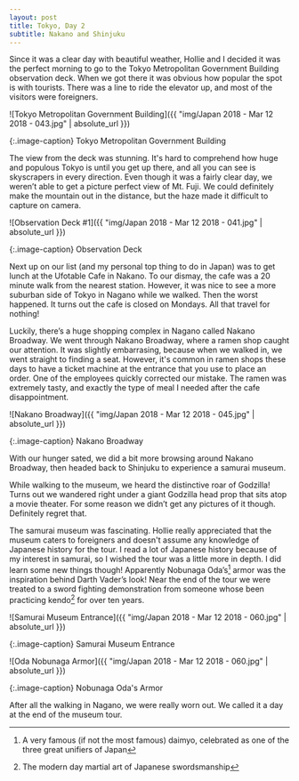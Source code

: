```yaml
---
layout: post
title: Tokyo, Day 2
subtitle: Nakano and Shinjuku
---
```


Since it was a clear day with beautiful weather, Hollie and I decided it was the perfect morning to go to the Tokyo Metropolitan Government Building observation deck. When we got there it was obvious how popular the spot is with tourists. There was a line to ride the elevator up, and most of the visitors were foreigners.

![Tokyo Metropolitan Government Building]({{ "img/Japan 2018 - Mar 12 2018 - 043.jpg" | absolute_url }})

{:.image-caption}
Tokyo Metropolitan Government Building

The view from the deck was stunning. It's hard to comprehend how huge and populous Tokyo is until you get up there, and all you can see is skyscrapers in every direction. Even though it was a fairly clear day, we weren’t able to get a picture perfect view of Mt. Fuji. We could definitely make the mountain out in the distance, but the haze made it difficult to capture on camera.

![Observation Deck #1]({{ "img/Japan 2018 - Mar 12 2018 - 041.jpg" | absolute_url }})

{:.image-caption}
Observation Deck

Next up on our list (and my personal top thing to do in Japan) was to get lunch at the Ufotable Cafe in Nakano. To our dismay, the cafe was a 20 minute walk from the nearest station. However, it was nice to see a more suburban side of Tokyo in Nagano while we walked. Then the worst happened. It turns out the cafe is closed on Mondays. All that travel for nothing!

Luckily, there’s a huge shopping complex in Nagano called Nakano Broadway. We went through Nakano Broadway, where a ramen shop caught our attention. It was slightly embarrasing, because when we walked in, we went straight to finding a seat. However, it's common in ramen shops these days to have a ticket machine at the entrance that you use to place an order. One of the employees quickly corrected our mistake. The ramen was extremely tasty, and exactly the type of meal I needed after the cafe disappointment.

![Nakano Broadway]({{ "img/Japan 2018 - Mar 12 2018 - 045.jpg" | absolute_url }})

{:.image-caption}
Nakano Broadway

With our hunger sated, we did a bit more browsing around Nakano Broadway, then headed back to Shinjuku to experience a samurai museum.

While walking to the museum, we heard the distinctive roar of Godzilla! Turns out we wandered right under a giant Godzilla head prop that sits atop a movie theater. For some reason we didn’t get any pictures of it though. Definitely regret that.

The samurai museum was fascinating. Hollie really appreciated that the museum caters to foreigners and doesn't assume any knowledge of Japanese history for the tour. I read a lot of Japanese history because of my interest in samurai, so I wished the tour was a little more in depth. I did learn some new things though! Apparently Nobunaga Oda’s[^1] armor was the inspiration behind Darth Vader’s look! Near the end of the tour we were treated to a sword fighting demonstration from someone whose been practicing kendo[^2] for over ten years.

![Samurai Museum Entrance]({{ "img/Japan 2018 - Mar 12 2018 - 060.jpg" | absolute_url }})

{:.image-caption}
Samurai Museum Entrance

![Oda Nobunaga Armor]({{ "img/Japan 2018 - Mar 12 2018 - 060.jpg" | absolute_url }})

{:.image-caption}
Nobunaga Oda's Armor

After all the walking in Nagano, we were really worn out. We called it a day at the end of the museum tour.

[^1]: A very famous (if not the most famous) daimyo, celebrated as one of the three great unifiers of Japan
[^2]: The modern day martial art of Japanese swordsmanship